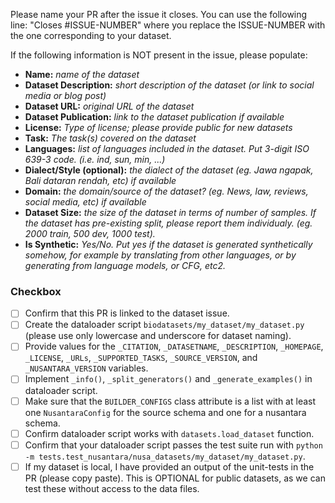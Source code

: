 Please name your PR after the issue it closes. You can use the following line: "Closes #ISSUE-NUMBER" where you replace the ISSUE-NUMBER with the one corresponding to your dataset.

If the following information is NOT present in the issue, please populate:

- **Name:** *name of the dataset*
- **Dataset Description:** *short description of the dataset (or link to social media or blog post)*
- **Dataset URL:** *original URL of the dataset*
- **Dataset Publication:** *link to the dataset publication if available*
- **License:** *Type of license; please provide public for new datasets*
- **Task:** *The task(s) covered on the dataset*
- **Languages:** *list of languages included in the dataset. Put 3-digit ISO 639-3 code. (i.e. ind, sun, min, ...)*
- **Dialect/Style (optional):** *the dialect of the dataset (eg. Jawa ngapak, Bali dataran rendah, etc) if available*
- **Domain:** *the domain/source of the dataset? (eg. News, law, reviews, social media, etc) if available*
- **Dataset Size:** *the size of the dataset in terms of number of samples. If the dataset has pre-existing split, please report them individualy. (eg. 2000 train, 500 dev, 1000 test).*
- **Is Synthetic:** *Yes/No. Put yes if the dataset is generated synthetically somehow, for example by translating from other languages, or by generating from language models, or CFG, etc2.*

### Checkbox
- [ ] Confirm that this PR is linked to the dataset issue.
- [ ] Create the dataloader script `biodatasets/my_dataset/my_dataset.py` (please use only lowercase and underscore for dataset naming).
- [ ] Provide values for the `_CITATION`, `_DATASETNAME`, `_DESCRIPTION`, `_HOMEPAGE`, `_LICENSE`, `_URLs`, `_SUPPORTED_TASKS`, `_SOURCE_VERSION`, and `_NUSANTARA_VERSION` variables.
- [ ] Implement `_info()`, `_split_generators()` and `_generate_examples()` in dataloader script.
- [ ] Make sure that the `BUILDER_CONFIGS` class attribute is a list with at least one `NusantaraConfig` for the source schema and one for a nusantara schema.
- [ ] Confirm dataloader script works with `datasets.load_dataset` function.
- [ ] Confirm that your dataloader script passes the test suite run with `python -m tests.test_nusantara/nusa_datasets/my_dataset/my_dataset.py`.
- [ ] If my dataset is local, I have provided an output of the unit-tests in the PR (please copy paste). This is OPTIONAL for public datasets, as we can test these without access to the data files.

